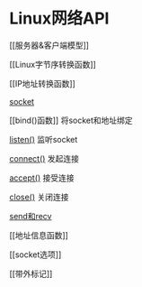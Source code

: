 # Linux网络API

[[服务器&客户端模型]]

[[Linux字节序转换函数]]

[[IP地址转换函数]] 
  
[socket](linux-socket-api.md)
  
[[bind()函数]]  将socket和地址绑定

[listen()](linux-socket-api-listen()函数.md) 监听socket

[connect()](linux-socket-api-connect()函数.md)  发起连接

[accept()](linux-socket-api-accept()函数.md) 接受连接

[close()](linux-fd-api-close().md) 关闭连接

[send和recv](linux-socket-api-send-recv.md)

[[地址信息函数]]

[[socket选项]]

[[带外标记]]

